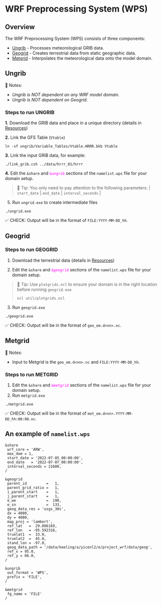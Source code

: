 # WRF Preprocessing System (WPS)

## Overview
The WRF Preprocessing System (WPS) consists of three components:

* [Ungrib](#ungrib) - Processes meteorological GRIB data.
* [Geogrid](#geogrid) - Creates terrestrial data from static geographic data.
* [Metgrid](#metgrid) - Interpolates the meteorological data onto the model domain.

## **Ungrib**
📌 Notes:
* _Ungrib is *NOT* dependent on any WRF model domain._
* _Ungrib is *NOT* dependent on Geogrid._

### Steps to run UNGRIB
**1.** Download the GRIB data and place in a unique directory (details in [Resources](resources.md))

**2.** Link the GFS Table (`Vtable`)
```
ln -sf ungrib/Variable_Tables/Vtable.HRRR.bkb Vtable
```

**3.** Link the input GRIB data, for example:
```
./link_grib.csh ../data/hrrr_01/hrrr
```

**4.** Edit the `&share` and <span style="color: magenta;">`&ungrib`</span> sections of 
the `namelist.wps` file for your domain setup.
> 🔔 Tip: You only need to pay attention to the following parameters:
> | `start_date` | `end_date` | `interval_seconds` |

5. Run `ungrid.exe` to create intermediate files
```
./ungrid.exe
```

✅ CHECK: Output will be in the format of `FILE:YYYY-MM-DD_hh`.

## **Geogrid** 

### Steps to run GEOGRID
1. Download the terrestrial data (details in [Resources](resources.md))

2. Edit the `&share` and <span style="color: magenta;">`&geogrid`</span> sections 
of the `namelist.wps` file for your domain setup.
> 🔔 Tip: Use `plotgrids.ncl` to ensure your domain is in the right location before running `geogrid.exe`
> ``` 
> ncl util/plotgrids.ncl 
> ```

3. Run `geogrid.exe`
```
./geogrid.exe
```

✅ CHECK: Output will be in the format of `geo_em.d<nn>.nc`.


## **Metgrid** 
📌 Notes:
* Input to Metgrid is the `geo_em.d<nn>.nc` and `FILE:YYYY-MM-DD_hh`.

### Steps to run METGRID
1. Edit the `&share` and <span style="color: magenta;">`&metgrid`</span> sections of 
the `namelist.wps` file for your domain setup.
2. Run `metgrid.exe`
```
./metgrid.exe
```

✅ CHECK: Output will be in the format of `met_em.d<nn>.YYYY-MM-DD_hh:00:00.nc`.

## An example of `namelist.wps`
```
&share
 wrf_core = 'ARW',
 max_dom = 1,
 start_date = '2022-07-05_00:00:00',
 end_date   = '2022-07-07_00:00:00',
 interval_seconds = 21600,
/

&geogrid
 parent_id         =   1,
 parent_grid_ratio =   1,
 i_parent_start    =   1,
 j_parent_start    =   1,
 e_we              =  190,
 e_sn              =  133,
 geog_data_res = 'usgs_30s',
 dx = 4000,
 dy = 4000,
 map_proj = 'lambert',
 ref_lat   =  29.096169,
 ref_lon   = -95.592316,
 truelat1  =  33.0,
 truelat2  =  45.0,
 stand_lon = -97.0,
 geog_data_path = '/data/keeling/a/yicenl2/e/project_wrf/data/geog',
 ref_x = 95.0,
 ref_y = 66.0,
/

&ungrib
 out_format = 'WPS',
 prefix = 'FILE',
/

&metgrid
 fg_name = 'FILE'
/
```